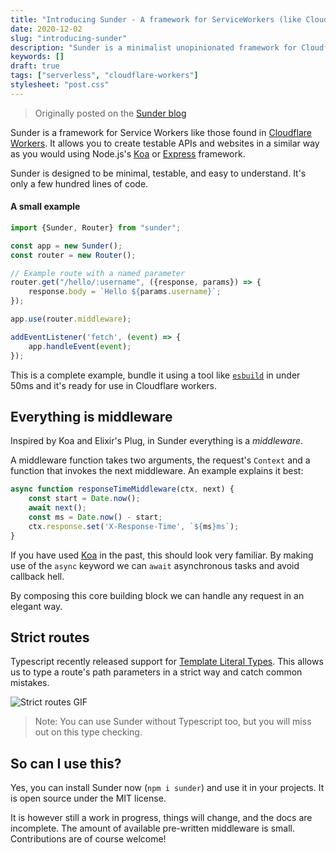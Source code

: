 ```yaml
---
title: "Introducing Sunder - A framework for ServiceWorkers (like Cloudflare Workers)"
date: 2020-12-02
slug: "introducing-sunder"
description: "Sunder is a minimalist unopinionated framework for Cloudflare Workers."
keywords: []
draft: true
tags: ["serverless", "cloudflare-workers"]
stylesheet: "post.css"
---
```


> Originally posted on the [Sunder blog](https://sunderjs.com/)

Sunder is a framework for Service Workers like those found in [Cloudflare Workers](https://workers.cloudflare.com). It allows you to create testable APIs and websites in a similar way as you would using Node.js's [Koa](https://koajs.com) or [Express](https://expressjs.com) framework.

Sunder is designed to be minimal, testable, and easy to understand. It's only a few hundred lines of code. 

#### A small example
```typescript
import {Sunder, Router} from "sunder";

const app = new Sunder();
const router = new Router();

// Example route with a named parameter
router.get("/hello/:username", ({response, params}) => {
    response.body = `Hello ${params.username}`;
});

app.use(router.middleware);

addEventListener('fetch', (event) => {
    app.handleEvent(event);
});
```

This is a complete example, bundle it using a tool like [`esbuild`](https://esbuild.github.io/) in under 50ms and it's ready for use in Cloudflare workers.


## Everything is middleware
Inspired by Koa and Elixir's Plug, in Sunder everything is a *middleware*.

A middleware function takes two arguments, the request's `Context` and a function that invokes the next middleware. An example explains it best:

```typescript
async function responseTimeMiddleware(ctx, next) {
    const start = Date.now();
    await next();
    const ms = Date.now() - start;
    ctx.response.set('X-Response-Time', `${ms}ms`);    
}
```

If you have used [Koa](https://koajs.com) in the past, this should look very familiar. By making use of the `async` keyword we can `await` asynchronous tasks and avoid callback hell. 

By composing this core building block we can handle any request in an elegant way.

## Strict routes

Typescript recently released support for <a href="https://devblogs.microsoft.com/typescript/announcing-typescript-4-1/#template-literal-types">Template Literal Types</a>. This allows us to type a route's path parameters in a strict way and catch common mistakes.

![Strict routes GIF](https://i.imgur.com/XeOyoxF.gif)

> Note: You can use Sunder without Typescript too, but you will miss out on this type checking.

## So can I use this?

Yes, you can install Sunder now (`npm i sunder`) and use it in your projects. It is open source under the MIT license.

It is however still a work in progress, things will change, and the docs are incomplete. The amount of available pre-written middleware is small. Contributions are of course welcome!
